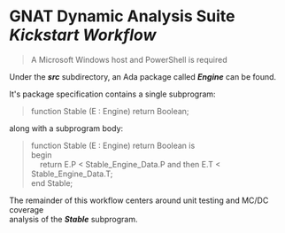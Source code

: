 # **GNAT Dynamic Analysis Suite** <br> ***Kickstart Workflow***

> A Microsoft Windows host and PowerShell is required

Under the ***src*** subdirectory, an Ada package called ***Engine*** can be found.

It's package specification contains a single subprogram:

> function Stable (E : Engine) return Boolean;

along with a subprogram body:

> function Stable (E : Engine) return Boolean is<br>
> begin<br>
> &nbsp;&nbsp;&nbsp;&nbsp;return E.P < Stable_Engine_Data.P and then E.T < Stable_Engine_Data.T;<br>
> end Stable;

The remainder of this workflow centers around unit testing and MC/DC coverage <br>
analysis of the ***Stable*** subprogram.


